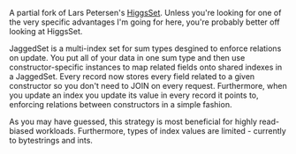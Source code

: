 A partial fork of Lars Petersen's [HiggsSet](https://github.com/lpeterse/HiggsSet). Unless you're looking for one of the very specific advantages I'm going for here, you're probably better off looking at HiggsSet.

JaggedSet is a multi-index set for sum types desgined to enforce relations on update. You put all of your data in one sum type and then use constructor-specific instances to map related fields onto shared indexes in a JaggedSet. Every record now stores every field related to a given constructor so you don't need to JOIN on every request. Furthermore, when you update an index you update its value in every record it points to, enforcing relations between constructors in a simple fashion.

As you may have guessed, this strategy is most beneficial for highly read-biased workloads. Furthermore, types of index values are limited - currently to bytestrings and ints.
